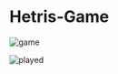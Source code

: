 # Hetris-Game

![game](https://user-images.githubusercontent.com/68656122/122562545-cfff8780-d060-11eb-9b0e-c19dba0d2b2b.png)


![played](https://user-images.githubusercontent.com/68656122/122662753-1533ce80-d1b3-11eb-8e29-ec1f72270339.png)

